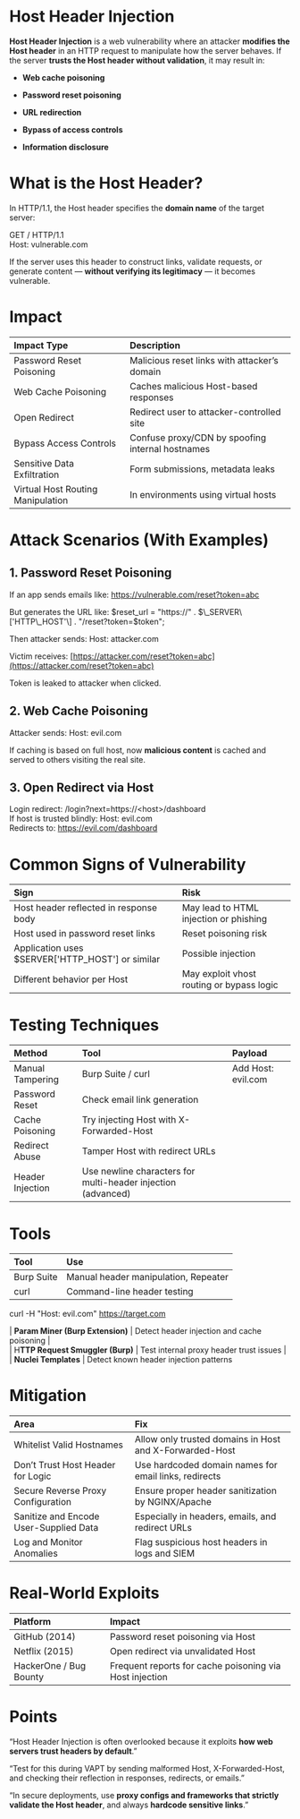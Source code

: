 # Host Header Injection

**Host Header Injection** is a web vulnerability where an attacker **modifies the Host header** in an HTTP request to manipulate how the server behaves. If the server **trusts the Host header without validation**, it may result in:

* **Web cache poisoning**

* **Password reset poisoning**

* **URL redirection**

* **Bypass of access controls**

* **Information disclosure**

# What is the Host Header?

In HTTP/1.1, the Host header specifies the **domain name** of the target server:

GET / HTTP/1.1    
Host: vulnerable.com

If the server uses this header to construct links, validate requests, or generate content — **without verifying its legitimacy** — it becomes vulnerable.

# Impact

| Impact Type | Description |
| :---- | :---- |
| Password Reset Poisoning | Malicious reset links with attacker’s domain |
| Web Cache Poisoning | Caches malicious Host-based responses |
| Open Redirect | Redirect user to attacker-controlled site |
| Bypass Access Controls | Confuse proxy/CDN by spoofing internal hostnames |
| Sensitive Data Exfiltration | Form submissions, metadata leaks |
| Virtual Host Routing Manipulation | In environments using virtual hosts |

# Attack Scenarios (With Examples)

## 1\. Password Reset Poisoning

If an app sends emails like: https://vulnerable.com/reset?token=abc

But generates the URL like: $reset\_url \= "https://" . $\_SERVER\['HTTP\_HOST'\] . "/reset?token=$token";

Then attacker sends:  Host: attacker.com

Victim receives: [https://attacker.com/reset?token=abc](https://attacker.com/reset?token=abc)

Token is leaked to attacker when clicked.

## 2\. Web Cache Poisoning

Attacker sends: Host: evil.com

If caching is based on full host, now **malicious content** is cached and served to others visiting the real site.

## 3\. Open Redirect via Host

Login redirect: /login?next=https://\<host\>/dashboard  
If host is trusted blindly: Host: evil.com  
Redirects to: https://evil.com/dashboard

# Common Signs of Vulnerability

| Sign | Risk |
| :---- | :---- |
| Host header reflected in response body | May lead to HTML injection or phishing |
| Host used in password reset links | Reset poisoning risk |
| Application uses $SERVER\['HTTP\_HOST'\] or similar | Possible injection |
| Different behavior per Host | May exploit vhost routing or bypass logic |

# Testing Techniques

| Method | Tool | Payload |
| :---- | :---- | :---- |
| Manual Tampering | Burp Suite / curl | Add Host: evil.com |
| Password Reset | Check email link generation |  |
| Cache Poisoning | Try injecting Host with X-Forwarded-Host |  |
| Redirect Abuse | Tamper Host with redirect URLs |  |
| Header Injection | Use newline characters for multi-header injection (advanced) |  |

# Tools 

| Tool | Use |
| :---- | :---- |
| Burp Suite | Manual header manipulation, Repeater |
| curl | Command-line header testing |

curl \-H "Host: evil.com" https://target.com

| **Param Miner (Burp Extension)** | Detect header injection and cache poisoning |  
| H**TTP Request Smuggler (Burp)** | Test internal proxy header trust issues |  
| **Nuclei Templates** | Detect known header injection patterns

# Mitigation

| Area | Fix |
| :---- | :---- |
| Whitelist Valid Hostnames | Allow only trusted domains in Host and X-Forwarded-Host |
| Don’t Trust Host Header for Logic | Use hardcoded domain names for email links, redirects |
| Secure Reverse Proxy Configuration | Ensure proper header sanitization by NGINX/Apache |
| Sanitize and Encode User-Supplied Data | Especially in headers, emails, and redirect URLs |
| Log and Monitor Anomalies | Flag suspicious host headers in logs and SIEM |

# Real-World Exploits

| Platform | Impact |
| :---- | :---- |
| GitHub (2014) | Password reset poisoning via Host |
| Netflix (2015) | Open redirect via unvalidated Host |
| HackerOne / Bug Bounty | Frequent reports for cache poisoning via Host injection |

# Points

“Host Header Injection is often overlooked because it exploits **how web servers trust headers by default**.”

“Test for this during VAPT by sending malformed Host, X-Forwarded-Host, and checking their reflection in responses, redirects, or emails.”

“In secure deployments, use **proxy configs and frameworks that strictly validate the Host header**, and always **hardcode sensitive links**.”

